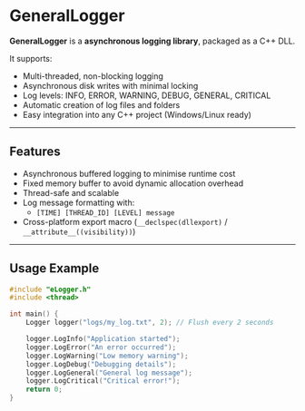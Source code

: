 # GeneralLogger

**GeneralLogger** is a **asynchronous logging library**, packaged as a C++ DLL.

It supports:
- Multi-threaded, non-blocking logging
- Asynchronous disk writes with minimal locking
- Log levels: INFO, ERROR, WARNING, DEBUG, GENERAL, CRITICAL
- Automatic creation of log files and folders
- Easy integration into any C++ project (Windows/Linux ready)

---

## Features

- Asynchronous buffered logging to minimise runtime cost
- Fixed memory buffer to avoid dynamic allocation overhead
- Thread-safe and scalable
- Log message formatting with:
  - `[TIME] [THREAD_ID] [LEVEL] message`
- Cross-platform export macro (`__declspec(dllexport)` / `__attribute__((visibility))`)

---

## Usage Example

```cpp
#include "eLogger.h"
#include <thread>

int main() {
    Logger logger("logs/my_log.txt", 2); // Flush every 2 seconds

    logger.LogInfo("Application started");
    logger.LogError("An error occurred");
    logger.LogWarning("Low memory warning");
    logger.LogDebug("Debugging details");
    logger.LogGeneral("General log message");
    logger.LogCritical("Critical error!");
    return 0;
}
